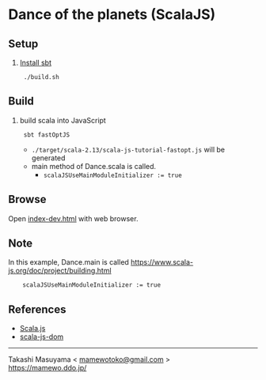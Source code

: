 # Dance of the planets (ScalaJS)

## Setup

1. [Install sbt](https://www.scala-sbt.org/1.x/docs/Setup.html)

        ./build.sh


## Build

1. build scala into JavaScript

        sbt fastOptJS

    * `./target/scala-2.13/scala-js-tutorial-fastopt.js` will be generated
    * main method of Dance.scala is called.
         * `scalaJSUseMainModuleInitializer := true`


## Browse

Open [index-dev.html](index-dev.html) with web browser.

## Note

In this example, Dance.main is called <https://www.scala-js.org/doc/project/building.html>

        scalaJSUseMainModuleInitializer := true

## References

* [Scala.js](https://www.scala-js.org/)
* [scala-js-dom](http://scala-js.github.io/scala-js-dom/)

----
Takashi Masuyama < mamewotoko@gmail.com >  
https://mamewo.ddo.jp/
